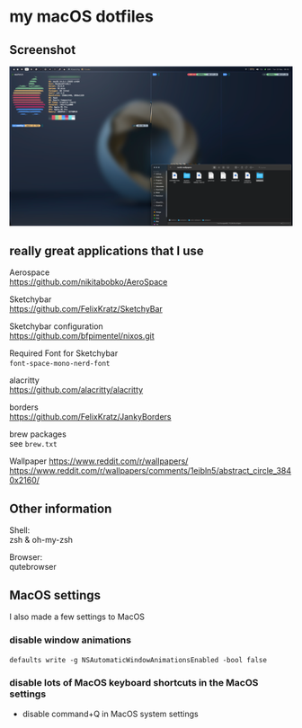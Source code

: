 # my macOS dotfiles

## Screenshot
<p align="center">
  <img src="rice.png" />
</p>

## really great applications that I use

Aerospace  
https://github.com/nikitabobko/AeroSpace

Sketchybar  
https://github.com/FelixKratz/SketchyBar

Sketchybar configuration  
https://github.com/bfpimentel/nixos.git

Required Font for Sketchybar  
`font-space-mono-nerd-font`

alacritty   
https://github.com/alacritty/alacritty

borders  
https://github.com/FelixKratz/JankyBorders

brew packages  
see `brew.txt`

Wallpaper
https://www.reddit.com/r/wallpapers/
https://www.reddit.com/r/wallpapers/comments/1eibln5/abstract_circle_3840x2160/

## Other information

Shell:  
zsh & oh-my-zsh

Browser:  
qutebrowser


## MacOS settings

I also made a few settings to MacOS  

### disable window animations
`defaults write -g NSAutomaticWindowAnimationsEnabled -bool false`

### disable lots of MacOS keyboard shortcuts in the MacOS settings
- disable command+Q in MacOS system settings

